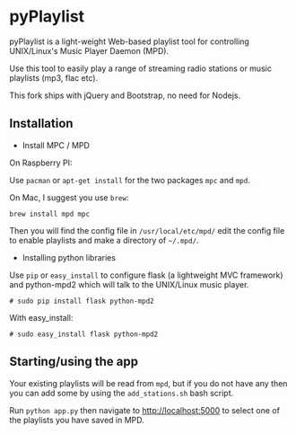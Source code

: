 # pyPlaylist

pyPlaylist is a light-weight Web-based playlist tool for controlling UNIX/Linux's Music Player Daemon (MPD).

Use this tool to easily play a range of streaming radio stations or music playlists (mp3, flac etc).

This fork ships with jQuery and Bootstrap, no need for Nodejs.

## Installation

* Install MPC / MPD

On Raspberry PI:

Use `pacman` or `apt-get install` for the two packages `mpc` and `mpd`.

On Mac, I suggest you use `brew`:

```
brew install mpd mpc
```

Then you will find the config file in `/usr/local/etc/mpd/` edit the config file to enable playlists and make a directory of `~/.mpd/`.


* Installing python libraries

Use `pip` or `easy_install` to configure flask (a lightweight MVC framework) and python-mpd2 which will talk to the UNIX/Linux music player.

```
# sudo pip install flask python-mpd2
```

With easy_install:
```
# sudo easy_install flask python-mpd2
```

## Starting/using the app

Your existing playlists will be read from `mpd`, but if you do not have any then you can add some by using the `add_stations.sh` bash script.

Run `python app.py` then navigate to [http://localhost:5000](http://localhost:5000) to select one of the playlists you have saved in MPD.
